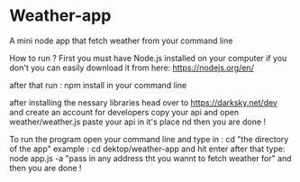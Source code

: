 # Weather-app
A mini node app that fetch weather from your command line


How to run ? 
First you must have Node.js installed on your computer
if you don't you can easily download it from here: https://nodejs.org/en/

after that run : npm install
in your command line

after installing the nessary libraries 
head over to https://darksky.net/dev 
and create an account for developers
copy your api and open weather/weather.js
paste your api in it's place nd then you are done ! 

To run the program open your command line and type in : cd "the directory of the app"
example : cd dektop/weather-app
and hit enter after that type: node app.js -a "pass in any address tht you wannt to fetch weather for"
and then you are done !
